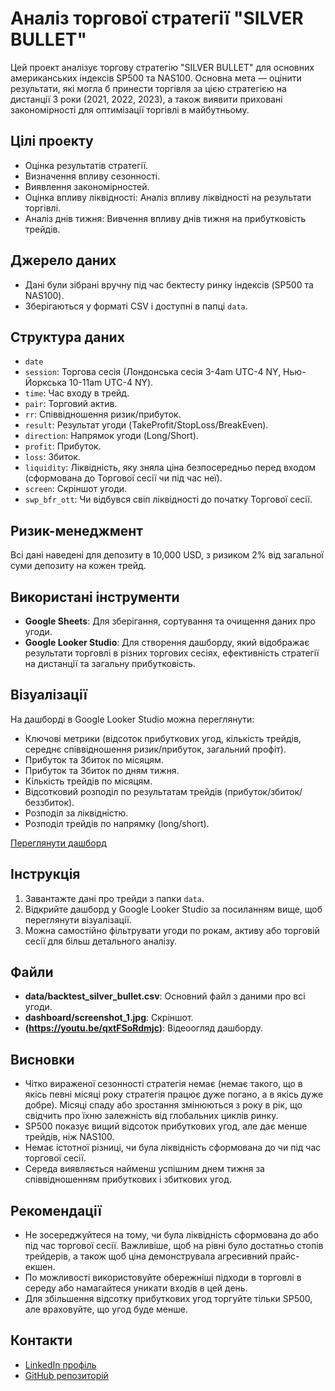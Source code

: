 # Аналіз торгової стратегії "SILVER BULLET"
Цей проект аналізує торгову стратегію "SILVER BULLET" для основних американських індексів SP500 та NAS100. Основна мета — оцінити результати, які могла б принести торгівля за цією стратегією на дистанції 3 роки (2021, 2022, 2023), а також виявити приховані закономірності для оптимізації торгівлі в майбутньому.

## Цілі проекту
- Оцінка результатів стратегії.
- Визначення впливу сезонності.
- Виявлення закономірностей.
- Оцінка впливу ліквідності: Аналіз впливу ліквідності на результати торгівлі.
- Аналіз днів тижня: Вивчення впливу днів тижня на прибутковість трейдів.

## Джерело даних
- Дані були зібрані вручну під час бектесту ринку індексів (SP500 та NAS100).
- Зберігаються у форматі CSV і доступні в папці `data`.

## Структура даних
- `date`
- `session`: Торгова сесія (Лондонська сесія 3-4am UTC-4 NY, Нью-Йоркська 10-11am UTC-4 NY).
- `time`: Час входу в трейд.
- `pair`: Торговий актив.
- `rr`: Співвідношення ризик/прибуток.
- `result`: Результат угоди (TakeProfit/StopLoss/BreakEven).
- `direction`: Напрямок угоди (Long/Short).
- `profit`: Прибуток. 
- `loss`: Збиток.
- `liquidity`: Ліквідність, яку зняла ціна безпосередньо перед входом (сформована до Торгової сесії чи під час неї).
- `screen`: Cкріншот угоди.
- `swp_bfr_ott`: Чи відбувся свіп ліквідності до початку Торгової сесії.

## Ризик-менеджмент
Всі дані наведені для депозиту в 10,000 USD, з ризиком 2% від загальної суми депозиту на кожен трейд.

## Використані інструменти
- **Google Sheets**: Для зберігання, сортування та очищення даних про угоди.
- **Google Looker Studio**: Для створення дашборду, який відображає результати торговлі в різних торгових сесіях, ефективність стратегії на дистанції та загальну прибутковість.

## Візуалізації
На дашборді в Google Looker Studio можна переглянути:

- Ключові метрики (відсоток прибуткових угод, кількість трейдів, середнє співвідношення ризик/прибуток, загальний профіт). 
- Прибуток та Збиток по місяцям.
- Прибуток та Збиток по дням тижня.
- Кількість трейдів по місяцям.
- Відсотковий розподіл по результатам трейдів (прибуток/збиток/беззбиток).
- Розподіл за ліквідністю. 
- Розподіл трейдів по напрямку (long/short).

[Переглянути дашборд](https://lookerstudio.google.com/reporting/5afb8ce2-f730-4e19-9141-bc2b835bedc8)

## Інструкція
1. Завантажте дані про трейди з папки `data`.
2. Відкрийте дашборд у Google Looker Studio за посиланням вище, щоб переглянути візуалізації.
3. Можна самостійно фільтрувати угоди по рокам, активу або торговій сесії для більш детального аналізу.

## Файли
- **data/backtest_silver_bullet.csv**: Основний файл з даними про всі угоди.
- **dashboard/screenshot_1.jpg**: Скріншот.
- **(https://youtu.be/qxtFSoRdmjc)**: Відеоогляд дашборду.

## Висновки
- Чітко вираженої сезонності стратегія немає (немає такого, що в якісь певні місяці року стратегія працює дуже погано, а в якісь дуже добре). Місяці спаду або зростання змінюються з року в рік, що свідчить про їхню залежність від глобальних циклів ринку.
- SP500 показує вищий відсоток прибуткових угод, але дає менше трейдів, ніж NAS100.
- Немає істотної різниці, чи була ліквідність сформована до чи під час торгової сесії.
- Середа виявляється найменш успішним днем тижня за співвідношенням прибуткових і збиткових угод. 

## Рекомендації
- Не зосереджуйтеся на тому, чи була ліквідність сформована до або під час торгової сесії. Важливіше, щоб на рівні було достатньо стопів трейдерів, а також щоб ціна демонструвала агресивний прайс-екшен. 
- По можливості використовуйте обережніші підходи в торговлі в середу або намагайтеся уникати входів в цей день.
- Для збільшення відсотку прибуткових угод торгуйте тільки SP500, але враховуйте, що угод буде менше.

## Контакти
- [LinkedIn профіль](https://www.linkedin.com/in/hlib-inozemtsev-670ba8124/)
- [GitHub репозиторій](https://github.com/silantiydobro/trading_setup_analysis/tree/main)
